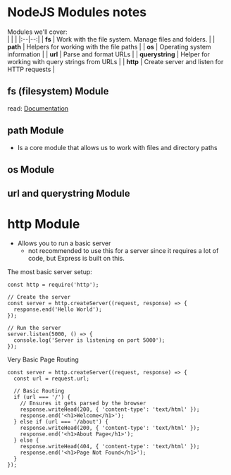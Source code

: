 # NodeJS Modules notes
Modules  we'll cover:  
|  |  |
|:--|--:|
| **fs** | Work with the file system. Manage files and folders. |
| **path** | Helpers for working with the file paths |
| **os** | Operating system information |
| **url** | Parse and format URLs |
| **querystring** | Helper for working with query strings from URLs |
| **http** | Create server and listen for HTTP requests |


## fs (filesystem) Module
read: [Documentation](https://nodejs.org/api/fs.html)

## path Module
- Is a core module that allows us to work with files and directory paths

## os Module

## url and querystring Module

# http Module
- Allows you to run a basic server
  - not recommended to use this for a server since it requires a lot of code, but Express is built on this.

The most basic server setup:
```JS 
const http = require('http');

// Create the server
const server = http.createServer((request, response) => {
  response.end('Hello World');
});

// Run the server
server.listen(5000, () => {
  console.log('Server is listening on port 5000');
});
```

Very Basic Page Routing
```JS
const server = http.createServer((request, response) => {
  const url = request.url;

  // Basic Routing
  if (url === '/') {
    // Ensures it gets parsed by the browser
    response.writeHead(200, { 'content-type': 'text/html' });
    response.end('<h1>Welcome</h1>');
  } else if (url === '/about') {
    response.writeHead(200, { 'content-type': 'text/html' });
    response.end('<h1>About Page</h1>');
  } else {
    response.writeHead(404, { 'content-type': 'text/html' });
    response.end('<h1>Page Not Found</h1>');
  }
});
```

